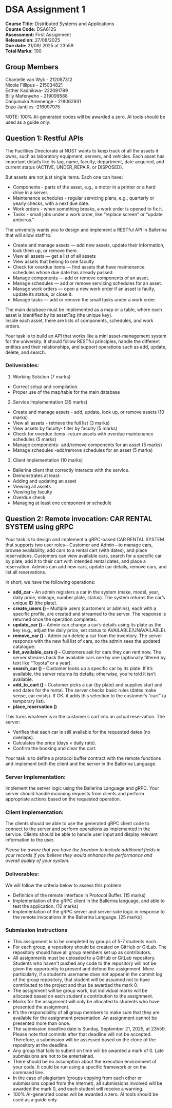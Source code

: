 # DSA Assignment 1

**Course Title:** Distributed Systems and Applications <br>
**Course Code:** DSA612S <br>
**Assessment:** First Assignment <br> 
**Released on:** 27/08/2025 <br>
**Due date:** 21/09/ 2025 at 23h59 <br>
**Total Marks:** 100 <br>

## Group Members <br>
Chantelle van Wyk - 212087312 <br>
Nicole Fillipus - 215034821 <br>
Esther Kadhikwa- 222091789 <br>
Billy Mafenyeho - 219099588 <br>
Danjumuka Amenenge - 218062931 <br>
Enzo Jantjies -216097975 <br>

NOTE: 100% AI-generated codes will be awarded a zero. AI tools should be used as a guide only.

## Question 1: Restful APIs
The Facilities Directorate at NUST wants to keep track of all the assets it owns, such as laboratory equipment, servers, and vehicles. Each asset has important details like its tag, name, faculty,
department, date acquired, and current status (ACTIVE, UNDER_REPAIR, or DISPOSED).

But assets are not just single items. Each one can have: <br>
- Components - parts of the asset, e.g., a motor in a printer or a hard drive in a server.
- Maintenance schedules - regular servicing plans, e.g., quarterly or yearly checks, with a next due date.
- Work orders - when something breaks, a work order is opened to fix it.
- Tasks - small jobs under a work order, like “replace screen” or “update antivirus.”

The university wants you to design and implement a RESTful API in Ballerina that will allow staff to: <br>
- Create and manage assets — add new assets, update their information, look them up, or remove them.
- View all assets — get a list of all assets
- View assets that belong to one faculty
- Check for overdue items — find assets that have maintenance schedules whose due date has already passed.
- Manage components — add or remove components of an asset.
- Manage schedules — add or remove servicing schedules for an asset.
- Manage work orders — open a new work order if an asset is faulty, update its status, or close it.
- Manage tasks — add or remove the small tasks under a work order.

The main database must be implemented as a map or a table, where each asset is identified by its assetTag (the unique key). <br>
Inside each asset, there are lists of components, schedules, and work orders.<br>

Your task is to build an API that works like a mini asset-management system for the university. It should follow RESTful principles, handle the different entities and their relationships, and support operations such as add, update, delete, and search.

### Deliverables:

1. Working Solution (7 marks)
- Correct setup and compilation.
- Proper use of the map/table for the main database

2. Service Implementation (35 marks)
- Create and manage assets - add, update, look up, or remove assets (10 marks)
- View all assets - retrieve the full list (3 marks)
- View assets by faculty- filter by faculty (5 marks)
- Check for overdue items -return assets with overdue maintenance schedules (5 marks)
- Manage components- add/remove components for an asset (5 marks)
- Manage schedules -add/remove schedules for an asset (5 marks)

3. Client Implementation (10 marks)
- Ballerina client that correctly interacts with the service.
- Demonstrates at least:
- Adding and updating an asset
- Viewing all assets
- Viewing by faculty
- Overdue check
- Managing at least one component or schedule


## Question 2: Remote invocation: CAR RENTAL SYSTEM using gRPC

Your task is to design and implement a gRPC-based CAR RENTAL SYSTEM that supports two user roles—Customer and Admin—to manage cars, browse availability, add cars to a rental cart (with dates), and place reservations. Customers can view available cars, search for a specific car by plate, add it to their cart with intended rental dates, and place a reservation. Admins can add new cars, update car details, remove cars, and list all reservations.

In short, we have the following operations:
- **add_car -** An admin registers a car in the system (make, model, year, daily price, mileage, number plate, status). The system returns the car’s unique ID (the plate).
- **create_users () -** Multiple users (customers or admins), each with a specific profile, are created and streamed to the server. The response is returned once the operation completes.
- **update_car () –** Admin can change a car’s details using its plate as the key (e.g., adjust the daily price, set status to AVAILABLE/UNAVAILABLE).
- **remove_car () -** Admin can delete a car from the inventory. The server responds with the new full list of cars, so the admin sees the updated catalogue.
- **list_available_cars () -** Customers ask for cars they can rent now. The server streams back the available cars one by one (optionally filtered by text like “Toyota” or a year).
- **search_car () -** Customer looks up a specific car by its plate. If it’s available, the server returns its details; otherwise, you’re told it isn’t available.
- **add_to_cart () -** Customer picks a car (by plate) and supplies start and end dates for the rental. The server checks basic rules (dates make sense, car exists). If OK, it adds this selection to the customer’s “cart” (a temporary list).
- **place_reservation ()**

This turns whatever is in the customer’s cart into an actual reservation. The server:
- Verifies that each car is still available for the requested dates (no overlaps).
- Calculates the price (days × daily rate).
- Confirm the booking and clear the cart.

Your task is to define a protocol buffer contract with the remote functions and implement both the client and the server in the Ballerina Language.

### Server Implementation:

Implement the server logic using the Ballerina Language and gRPC. Your server should handle incoming requests from clients and perform appropriate actions based on the requested operation.

### Client Implementation:

The clients should be able to use the generated gRPC client code to connect to the server and perform operations as implemented in the service. Clients should be able to handle user input and display relevant information to the user.

*Please be aware that you have the freedom to include additional fields in your records if you believe they would enhance the performance and overall quality of your system.*

### Deliverables:

We will follow the criteria below to assess this problem:

- Definition of the remote interface in Protocol Buffer. (15 marks)
- Implementation of the gRPC client in the Ballerina language, and able to test the application. (10 marks)
- Implementation of the gRPC server and server-side logic in response to the remote invocations in the Ballerina Language. [25 marks]

### Submission Instructions

- This assignment is to be completed by groups of 5-7 students each.
- For each group, a repository should be created on GitHub or GitLab. The repository should have all group members set up as contributors.
- All assignments must be uploaded to a GitHub or GitLab repository. Students who haven't pushed any code to the repository will not be given the opportunity to present and defend the assignment. More particularly, if a student’s username does not appear in the commit log of the group repository, that student will be assumed not to have contributed to the project and thus be awarded the mark 0.
- The assignment will be group work, but individual marks will be allocated based on each student's contribution to the assignment.
- Marks for the assignment will only be allocated to students who have presented the assignment.
- It’s the responsibility of all group members to make sure that they are available for the assignment presentation. An assignment cannot be presented more than once.
- The submission deadline date is Sunday, September 21, 2025, at 23h59. Please note that commits after that deadline will not be accepted. Therefore, a submission will be assessed based on the clone of the repository at the deadline.
- Any group that fails to submit on time will be awarded a mark of 0. Late submissions are not to be entertained.
- There should be no assumption about the execution environment of your code. It could be run using a specific framework or on the command line.
- In the case of plagiarism (groups copying from each other or submissions copied from the Internet), all submissions involved will be awarded the mark 0, and each student will receive a warning.
- 100% AI-generated codes will be awarded a zero. AI tools should be used as a guide only.
